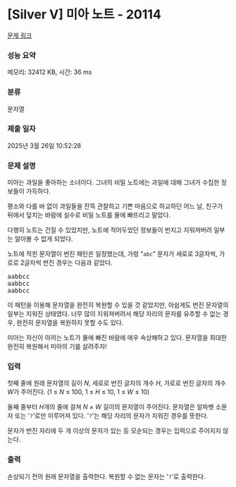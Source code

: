 # [Silver V] 미아 노트 - 20114 

[문제 링크](https://www.acmicpc.net/problem/20114) 

### 성능 요약

메모리: 32412 KB, 시간: 36 ms

### 분류

문자열

### 제출 일자

2025년 3월 26일 10:52:28

### 문제 설명

<p>미아는 과일을 좋아하는 소녀이다. 그녀의 비밀 노트에는 과일에 대해 그녀가 수집한 정보들이 가득하다.</p>

<p>평소와 다를 바 없이 과일들을 잔뜩 관찰하고 기쁜 마음으로 하교하던 어느 날, 친구가 뒤에서 덮치는 바람에 실수로 비밀 노트를 물에 빠뜨리고 말았다.</p>

<p>다행히 노트는 건질 수 있었지만, 노트에 적어두었던 정보들이 번지고 지워져버려 일부는 알아볼 수 없게 되었다.</p>

<p>노트에 적힌 문자열이 번진 패턴은 일정했는데, 가령 "<code>abc</code>" 문자가 세로로 3글자씩, 가로로 2글자씩 번진 경우는 다음과 같았다.</p>

<pre>aabbcc
aabbcc
aabbcc
</pre>

<p>이 패턴을 이용해 문자열을 완전히 복원할 수 있을 것 같았지만, 아쉽게도 번진 문자열의 일부는 지워진 상태였다. 너무 많이 지워져버려서 해당 자리의 문자를 유추할 수 없는 경우, 완전히 문자열을 복원하지 못할 수도 있다.</p>

<p>미아는 자신이 아끼는 노트가 물에 빠진 바람에 매우 속상해하고 있다. 문자열을 최대한 완전히 복원해서 미아의 기를 살려주자!</p>

### 입력 

 <p>첫째 줄에 원래 문자열의 길이 <em>N</em>, 세로로 번진 글자의 개수 <em>H</em>, 가로로 번진 글자의 개수 <em>W</em>가 주어진다. (1 ≤ <em>N</em> ≤ 100, 1 ≤ <em>H</em> ≤ 10, 1 ≤ <em>W</em> ≤ 10)</p>

<p>둘째 줄부터 <em>H</em>개의 줄에 걸쳐 <em>N</em> × <em>W</em> 길이의 문자열이 주어진다. 문자열은 알파벳 소문자 또는 '<code>?</code>'로만 이루어져 있다. '<code>?</code>'는 해당 자리의 문자가 지워진 경우를 뜻한다.</p>

<p>문자가 번진 자리에 두 개 이상의 문자가 있는 등 모순되는 경우는 입력으로 주어지지 않는다.</p>

### 출력 

 <p>손상되기 전의 원래 문자열을 출력한다. 복원할 수 없는 문자는 '<code>?</code>'로 출력한다.</p>

